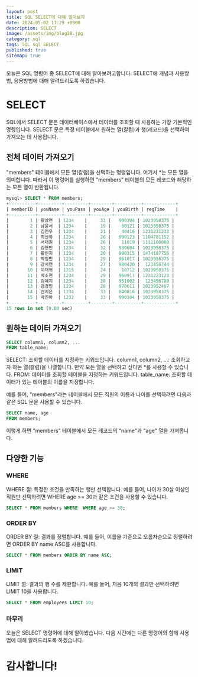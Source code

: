 ```yaml
---
layout: post
title: SQL SELECT에 대해 알아보자
date: 2024-05-02 17:29 +0900
description: SELECT
image: /assets/img/blog28.jpg
category: sql 
tags: SQL sql SELECT
published: true
sitemap: true
---
```


오늘은 SQL 명령어 중 SELECT에 대해 알아보려고합니다. SELECT에 개념과 사용방법, 응용방법에 대해 알려드리도록 하겠습니다.

# SELECT
SQL에서 SELECT 문은 데이터베이스에서 데이터를 조회할 때 사용하는 가장 기본적인 명령입니다. SELECT 문은 특정 테이블에서 원하는 열(칼럼)과 행(레코드)을 선택하여 가져오는 데 사용됩니다.

## 전체 데이터 가져오기
 "members" 테이블에서 모든 열(칼럼)을 선택하는 명령입니다. 여기서 *는 모든 열을 의미합니다. 따라서 이 명렁어를 실행하면 "members" 테이블의 모든 레코드와 해당하는 모든 열이 반환됩니다.
````sql
mysql> SELECT * FROM members;
+----------+---------+---------+--------+----------+------------+
| memberID | youName | youPass | youAge | youBirth | regTime    |
+----------+---------+---------+--------+----------+------------+
|        1 | 황상연  | 1234    |     33 |   990304 | 1023958375 |
|        2 | 남윤서  | 1234    |     19 |    60121 | 1023958375 |
|        3 | 김진우  | 1234    |     21 |    40416 | 1231231233 |
|        4 | 최선화  | 1234    |     26 |   990123 | 1104781152 |
|        5 | 서대원  | 1234    |     26 |    11019 | 1111100000 |
|        6 | 김현민  | 1234    |     32 |   930604 | 1023958375 |
|        7 | 황인지  | 1234    |     20 |   990315 | 1474187756 |
|        8 | 박정민  | 1234    |     29 |   961017 | 1023958375 |
|        9 | 강서연  | 1234    |     27 |   980420 |  123456744 |
|       10 | 이재혁  | 1215    |     24 |    10712 | 1023958375 |
|       11 | 박소현  | 1234    |     29 |   960917 | 1231223123 |
|       12 | 김혜지  | 1234    |     28 |   951002 |  123456789 |
|       13 | 강경민  | 1234    |     28 |   970611 | 1023952467 |
|       14 | 안지은  | 1234    |     33 |   840816 | 1023958375 |
|       15 | 박진아  | 1232    |     33 |   990304 | 1023958375 |
+----------+---------+---------+--------+----------+------------+
15 rows in set (0.00 sec)
````

## 원하는 데이터 가져오기
````sql
SELECT column1, column2, ...
FROM table_name;
````
SELECT: 조회할 데이터를 지정하는 키워드입니다.
column1, column2, ...: 조회하고자 하는 열(칼럼)을 나열합니다. 만약 모든 열을 선택하고 싶다면 *를 사용할 수 있습니다.
FROM: 데이터를 조회할 테이블을 지정하는 키워드입니다.
table_name: 조회할 데이터가 있는 테이블의 이름을 지정합니다.

예를 들어, "members"라는 테이블에서 모든 직원의 이름과 나이를 선택하려면 다음과 같은 SQL 문을 사용할 수 있습니다.
````sql
SELECT name, age
FROM members;
````
이렇게 하면 "members" 테이블에서 모든 레코드의 "name"과 "age" 열을 가져옵니다.

## 다양한 기능

### WHERE
WHERE 절: 특정한 조건을 만족하는 행만 선택합니다. 예를 들어, 나이가 30살 이상인 직원만 선택하려면 WHERE age >= 30과 같은 조건을 사용할 수 있습니다.
````sql
SELECT * FROM members WHERE  WHERE age >= 30;
````

### ORDER BY
ORDER BY 절: 결과를 정렬합니다. 예를 들어, 이름을 기준으로 오름차순으로 정렬하려면 ORDER BY name ASC를 사용합니다.

````sql
SELECT * FROM members ORDER BY name ASC;
````

### LIMIT 
LIMIT 절: 결과의 행 수를 제한합니다. 예를 들어, 처음 10개의 결과만 선택하려면 LIMIT 10을 사용합니다.
````sql
SELECT * FROM employees LIMIT 10;
````


### 마무리
오늘은 SELECT 명령어에 대해 알아봤습니다. 다음 시간에는 다른 명령어와 함께 사용법에 대해 알려드리도록 하겠습니다.
# 감사합니다!

